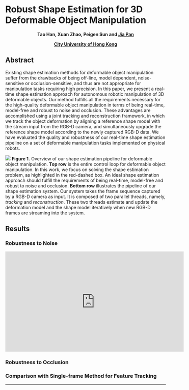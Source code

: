 Robust Shape Estimation for 3D Deformable Object Manipulation
======

<p align="center">
  <b>Tao Han, Xuan Zhao, Peigen Sun and <a href="https://sites.google.com/site/panjia/">Jia Pan</a></b>
</p>
<p align="center">
  <b><a href="https://www.cityu.edu.hk/">City University of Hong Kong</a></b>
</p>

## Abstract
Existing shape estimation methods for deformable object manipulation suffer from the drawbacks of being off-line, model dependent, noise-sensitive or occlusion-sensitive, and thus are not appropriate for manipulation tasks requiring high precision. In this paper, we present a real-time shape estimation approach for autonomous robotic manipulation of 3D deformable objects. Our method fulfills all the requirements necessary for the high-quality deformable object manipulation in terms of being real-time, model-free and robust to noise and occlusion. These advantages are accomplished using a joint tracking and reconstruction framework, in which we track the object deformation by aligning a reference shape model with the stream input from the RGB-D camera, and simultaneously upgrade the reference shape model according to the newly captured RGB-D data. We have evaluated the quality and robustness of our real-time shape estimation pipeline on a set of deformable manipulation tasks implemented on physical robots.

![][overview]
**Figure 1.** Overview of our shape estimation pipeline for deformable object manipulation. **Top row** is the entire control loop for deformable object manipulation. In this work, we focus on solving the shape estimation problem, as highlighted in the red-dashed box. An ideal shape estimation approach should fulfill the requirements of being real-time, model-free and robust to noise and occlusion. **Bottom row** illustrates the pipeline of our shape estimation system. Our system takes the frame sequence captured by a RGB-D camera as input. It is composed of two parallel threads, namely, *tracking* and *reconstruction*. These two threads estimate and update the deformation model and the shape model iteratively when new RGB-D frames are streaming into the system.

## Results

### Robustness to Noise
<iframe width="560" height="315" src="https://www.youtube.com/embed/IIMSPutWoto" frameborder="0" allow="autoplay; encrypted-media" allowfullscreen></iframe>

### Robustness to Occlusion

### Comparison with Single-frame Method for Feature Tracking

------
[overview]:img/overview.png
